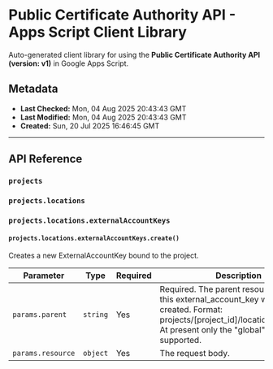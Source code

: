 # Public Certificate Authority API - Apps Script Client Library

Auto-generated client library for using the **Public Certificate Authority API (version: v1)** in Google Apps Script.

## Metadata

- **Last Checked:** Mon, 04 Aug 2025 20:43:43 GMT
- **Last Modified:** Mon, 04 Aug 2025 20:43:43 GMT
- **Created:** Sun, 20 Jul 2025 16:46:45 GMT



---

## API Reference

### `projects`

### `projects.locations`

### `projects.locations.externalAccountKeys`

#### `projects.locations.externalAccountKeys.create()`

Creates a new ExternalAccountKey bound to the project.

| Parameter | Type | Required | Description |
|---|---|---|---|
| `params.parent` | `string` | Yes | Required. The parent resource where this external_account_key will be created. Format: projects/[project_id]/locations/[location]. At present only the "global" location is supported. |
| `params.resource` | `object` | Yes | The request body. |